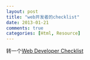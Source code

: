 ```yaml
---
layout: post
title: "web开发者的checklist"
date: 2013-01-21
comments: true
categories: [Html, Resource]
---
```

转一个<a href="http://webdevchecklist.com/">Web Developer Checklist</a><br />